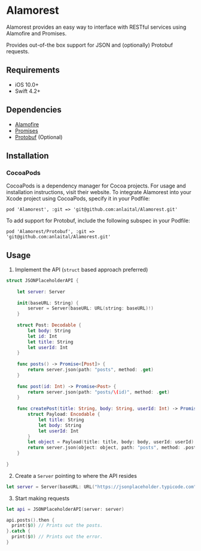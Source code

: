 # Alamorest

Alamorest provides an easy way to interface with RESTful services using Alamofire and Promises.

Provides out-of-the box support for JSON and (optionally) Protobuf requests.

## Requirements

- iOS 10.0+
- Swift 4.2+

## Dependencies

- [Alamofire](https://github.com/Alamofire/Alamofire) 
- [Promises](https://github.com/google/promises)
- [Protobuf](https://github.com/apple/swift-protobuf) (Optional)

## Installation

### CocoaPods

CocoaPods is a dependency manager for Cocoa projects. For usage and installation instructions, visit their website. To integrate Alamorest into your Xcode project using CocoaPods, specify it in your Podfile:

`pod 'Alamorest', :git => 'git@github.com:anlaital/Alamorest.git'`

To add support for Protobuf, include the following subspec in your Podfile:

`pod 'Alamorest/Protobuf', :git => 'git@github.com:anlaital/Alamorest.git'`

## Usage

1. Implement the API (`struct` based approach preferred)

```swift 
struct JSONPlaceholderAPI {
    
    let server: Server
    
    init(baseURL: String) {
        server = Server(baseURL: URL(string: baseURL)!)
    }
    
    struct Post: Decodable {
        let body: String
        let id: Int
        let title: String
        let userId: Int
    }
    
    func posts() -> Promise<[Post]> {
        return server.json(path: "posts", method: .get)
    }
    
    func post(id: Int) -> Promise<Post> {
        return server.json(path: "posts/\(id)", method: .get)
    }
    
    func createPost(title: String, body: String, userId: Int) -> Promise<Post> {
        struct Payload: Encodable {
            let title: String
            let body: String
            let userId: Int
        }
        let object = Payload(title: title, body: body, userId: userId)
        return server.json(object: object, path: "posts", method: .post)
    }
    
}

```
2. Create a `Server` pointing to where the API resides

```swift
let server = Server(baseURL: URL("https://jsonplaceholder.typicode.com")!)
```

3. Start making requests

```swift
let api = JSONPlaceholderAPI(server: server)

api.posts().then {
  print($0) // Prints out the posts.
}.catch {
  print($0) // Prints out the error.
}
```
